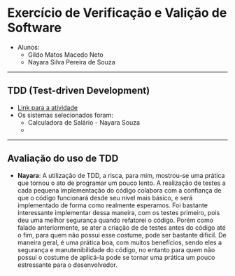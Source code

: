 # Exercício de Verificação e Valição de Software
- Alunos:
    + Gildo Matos Macedo Neto
    + Nayara Silva Pereira de Souza
-------------
## TDD (Test-driven Development)
- [Link para a atividade](https://docs.google.com/document/d/1Xc04sNt2q1HWb9h4LCdvHe8JkUy6PtGsOmNMoR3UoMk/edit#)
- Os sistemas selecionados foram:
    + Calculadora de Salário - Nayara Souza
    + 
-------------
## Avaliação do uso de TDD
- **Nayara**: A utilização de TDD, a risca, para mim, mostrou-se uma prática que tornou o ato de programar um pouco lento. A realização de testes a cada pequena implementação do código colabora com a confiança de que o código funcionará desde seu nível mais básico, e será implementado de forma como realmente esperamos. Foi bastante interessante implementar dessa maneira, com os testes primeiro, pois deu uma melhor segurança quando refatorei o código. Porém como falado anteriormente, se ater a criação de de testes antes do código até o fim, para quem não possui esse costume, pode ser bastante difícil. De maneira geral, é uma prática boa, com muitos benefícios, sendo eles a segurança e manutenibilidade do código, no entanto para quem não possui o costume de aplicá-la pode se tornar uma prática um pouco estressante para o desenvolvedor.
